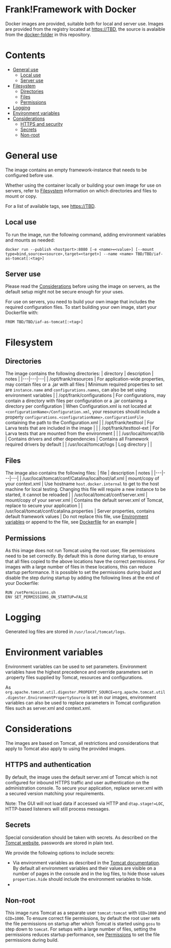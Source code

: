 Frank!Framework with Docker
===========================

Docker images are provided, suitable both for local and server use. Images are provided from the registry located at <https://TBD>, the source is avalaible from the [docker-folder](docker/appserver/Tomcat) in this repository.

# Contents

- [General use](#General-use)
  - [Local use](#Local-use)
  - [Server use](#Server-use)
- [Filesystem](#Filesystem)
  - [Directories](#Directories)
  - [Files](#Files)
  - [Permissions](#Permissions)
- [Logging](#Logging)
- [Environment variables](#Environment-variables)
- [Considerations](#Considerations)
  - [HTTPS and security](#HTTPS-and-security)
  - [Secrets](#Secrets)
  - [Non-root](#Non-root)


General use
===========
The image contains an empty framework-instance that needs to be configured before use.

Whether using the container locally or building your own image for use on servers, refer to [Filesystem](#Filesystem) information on which directories and files to mount or copy.

For a list of available tags, see <https://TBD>.

## Local use

To run the image, run the following command, adding environment variables and mounts as needed:

`docker run --publish <hostport>:8080 [-e <name>=<value>] [--mount type=bind,source=<source>,target=<target>] --name <name> TBD/TBD/iaf-as-tomcat[:<tag>]`

## Server use

Please read the [Considerations](#Considerations) before using the image on servers, as the default setup might not be secure enough for your uses.

For use on servers, you need to build your own image that includes the required configuration files. To start building your own image, start your Dockerfile with:

`FROM TBD/TBD/iaf-as-tomcat[:<tag>]`

Filesystem
==========

## Directories

The image contains the following directories:
| directory | description | notes |
|---|---|---|
| /opt/frank/resources | For application-wide properties, may contain files or a .jar with all files | Minimum required properties to set are `instance.name` and `configurations.names`, can also be set using environment variables |
| /opt/frank/configurations | For configurations, may contain a directory with files per configuration or a .jar containing a directory per configuration | When Configuration.xml is not located at `<configurationName>/Configuration.xml`, your resources should include a property `configurations.<configurationName>.configurationFile` containing the path to the Configuration.xml |
| /opt/frank/testtool | For Larva tests that are included in the image | |
| /opt/frank/testtool-ext | For Larva tests that are mounted from the environment | |
| /usr/local/tomcat/lib | Contains drivers and other dependencies | Contains all Framework required drivers by default |
| /usr/local/tomcat/logs | Log directory | |

## Files

The image also contains the following files:
| file | description | notes |
|---|---|---|
| /usr/local/tomcat/conf/Catalina/localhost/iaf.xml | mount/copy of your context.xml | Use hostname `host.docker.internal` to get to the host machine for local testing. Changing this file will require a new instance to be started, it cannot be reloaded |
| /usr/local/tomcat/conf/server.xml | mount/copy of your server.xml | Contains the default server.xml of Tomcat, replace to secure your application |
| /usr/local/tomcat/conf/catalina.properties | Server properties, contains default framework values | Do not replace this file, use [Environment variables](#Environment-variables) or append to the file, see [Dockerfile](docker/appserver/Tomcat/Dockerfile) for an example |

## Permissions

As this image does not run Tomcat using the root user, file permissions need to be set correctly. By default this is done during startup, to ensure that all files copied to the above locations have the correct permissions. For images with a large number of files in these locations, this can reduce startup performance. It is possible to set the permissions during build and disable the step during startup by adding the following lines at the end of your Dockerfile:
```
RUN /setPermissions.sh
ENV SET_PERMISSIONS_ON_STARTUP=FALSE
```

Logging
=======

Generated log files are stored in `/usr/local/tomcat/logs`.

Environment variables
=====================

Environment variables can be used to set parameters. Environment variables have the highest precedence and override parameters set in .property files supplied by Tomcat, resources and configurations. 

As `org.apache.tomcat.util.digester.PROPERTY_SOURCE=org.apache.tomcat.util.digester.EnvironmentPropertySource` is set in our images, environment variables can also be used to replace parameters in Tomcat configuration files such as server.xml and context.xml.

Considerations
==============

The images are based on Tomcat, all restrictions and considerations that apply to Tomcat also apply to using the provided images.

## HTTPS and authentication

By default, the image uses the default server.xml of Tomcat which is not configured for inbound HTTPS traffic and user authentication on the administration console. To secure your application, replace server.xml with a secured version matching your requirements.

Note: The GUI will not load data if accessed via HTTP and `dtap.stage!=LOC`, HTTP-based listeners will still process messages.

## Secrets

Special consideration should be taken with secrets. As described on the [Tomcat website](https://cwiki.apache.org/confluence/display/TOMCAT/Password), passwords are stored in plain text. 

We provide the following options to include secrets:
- Via environment variables as described in the [Tomcat documentation](https://tomcat.apache.org/tomcat-8.5-doc/config/systemprops.html#Property_replacements). By default all environment variables and their values are visible on a number of pages in the console and in the log files, to hide those values `properties.hide` should include the environment variables to hide.
-

## Non-root

This image runs Tomcat as a separate user `tomcat:tomcat` with `UID=1000` and `GID=1000`. To ensure correct file permissions, by default the root user sets the file permissions on startup after which Tomcat is started using `gosu` to step down to `tomcat`. For setups with a large number of files, setting the permissions reduces startup performance, see [Permissions](#Permissions) to set the file permissions during build.